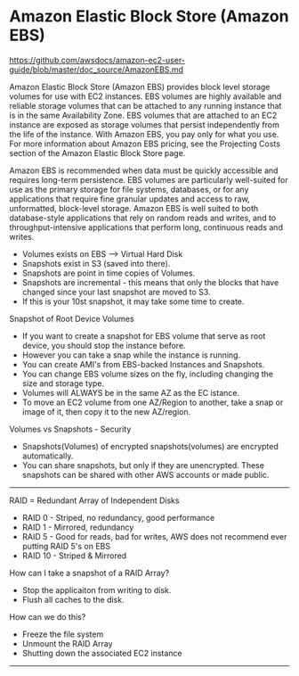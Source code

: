# Amazon Elastic Block Store (Amazon EBS)
https://github.com/awsdocs/amazon-ec2-user-guide/blob/master/doc_source/AmazonEBS.md

Amazon Elastic Block Store (Amazon EBS) provides block level storage volumes for use with EC2 instances. EBS volumes are highly available and reliable storage volumes that can be attached to any running instance that is in the same Availability Zone. EBS volumes that are attached to an EC2 instance are exposed as storage volumes that persist independently from the life of the instance. With Amazon EBS, you pay only for what you use. For more information about Amazon EBS pricing, see the Projecting Costs section of the Amazon Elastic Block Store page.

Amazon EBS is recommended when data must be quickly accessible and requires long-term persistence. EBS volumes are particularly well-suited for use as the primary storage for file systems, databases, or for any applications that require fine granular updates and access to raw, unformatted, block-level storage. Amazon EBS is well suited to both database-style applications that rely on random reads and writes, and to throughput-intensive applications that perform long, continuous reads and writes.

- Volumes exists on EBS --> Virtual Hard Disk 
- Snapshots exist in S3 (saved into there). 
- Snapshots are point in time copies of Volumes. 
- Snapshots are incremental - this means that only the blocks that have changed since your last snapshot are moved to S3. 
- If this is your 10st snapshot, it may take some time to create.

Snapshot of Root Device Volumes

- If you want to create a snapshot for EBS volume that serve as root device, you should stop the instance before. 
- However you can take a snap while the instance is running. 
- You can create AMI's from EBS-backed Instances and Snapshots. 
- You can change EBS volume sizes on the fly, including changing the size and storage type. 
- Volumes will ALWAYS be in the same AZ as the EC istance. 
- To move an EC2 volume from one AZ/Region to another, take a snap or image of it, then copy it to the new AZ/region. 

Volumes vs Snapshots - Security

- Snapshots(Volumes) of encrypted snapshots(volumes) are encrypted automatically. 
- You can share snapshots, but only if they are unencrypted. These snapshots can be shared with other AWS accounts or made public.
 
--- 

RAID = Redundant Array of Independent Disks

- RAID 0 - Striped, no redundancy, good performance
- RAID 1 - Mirrored, redundancy
- RAID 5 - Good for reads, bad for writes, AWS does not recommend ever putting RAID 5's on EBS
- RAID 10 - Striped & Mirrored

How can I take a snapshot of a RAID Array?
- Stop the applicaiton from writing to disk.
- Flush all caches to the disk.

How can we do this?
- Freeze the file system
- Unmount the RAID Array
- Shutting down the associated EC2 instance

--- 



